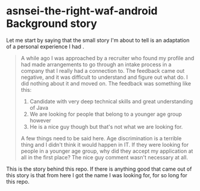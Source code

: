 # asnsei-the-right-waf-android Background story

Let me start by saying that the small story I'm about to tell is an adaptation of a personal experience I had .

>A while ago I was approached by a recruiter who found my profile and had made arrangements to go through an intake process in a company that I really had a connection to.
>The feedback came out negative, and it was difficult to understand and figure out what do. I did nothing about it and moved on. The feedback was something like this:
>
> 1. Candidate with very deep technical skills and great understanding of Java
> 2. We are looking for people that belong to a younger age group however
> 3. He is a nice guy though but that's not what we are looking for.
> 
> A few things need to be said here. Age discrimination is a terrible thing and I didn't think it would happen in IT.  If they were looking for people in a younger age group, why did they accept my application at all in the first place? The nice guy comment wasn't necessary at all.

This is the story behind this repo. If there is anything good that came out of this story is that from here I got the name I was looking for, for so long for this repo.

